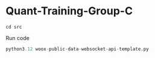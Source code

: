 # Quant-Training-Group-C
```
cd src
```
Run code
```python
python3.12 woox-public-data-websocket-api-template.py
```